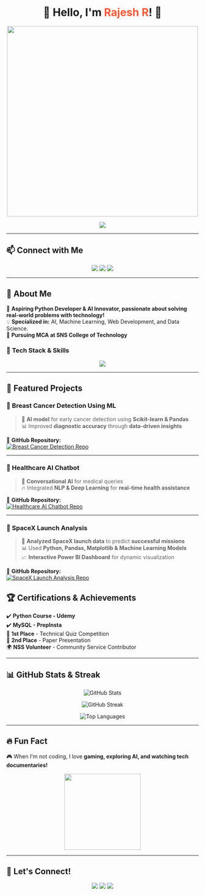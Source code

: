 <h1 align="center">🚀 Hello, I'm <span style="color: #ff5733">Rajesh R</span>! 🌟</h1>

<p align="center">
  <img src="https://media.giphy.com/media/RbDKaczqWovIugyJmW/giphy.gif" width="500"/>
</p>


<p align="center">
  <img src="https://readme-typing-svg.demolab.com?font=Fira+Code&size=22&duration=3000&pause=500&color=FF5733&center=true&vCenter=true&multiline=true&width=800&height=100&lines=🚀+Python+Developer+|+ML+Enthusiast;💡+Creating+AI-Powered+Innovations;🌐+Exploring+Web+Technologies; "/>
</p>

---

## 📫 **Connect with Me**
<p align="center">
  <a href="mailto:rajeshr30072002@gmail.com"><img src="https://img.shields.io/badge/Email-rajeshr30072002%40gmail.com-red?style=for-the-badge&logo=gmail" /></a>
  <a href="https://linkedin.com/in/rajeshradha"><img src="https://img.shields.io/badge/LinkedIn-rajeshradha-blue?style=for-the-badge&logo=linkedin" /></a>
  <a href="https://github.com/RajeshR005"><img src="https://img.shields.io/badge/GitHub-RajeshR005-black?style=for-the-badge&logo=github" /></a>
</p>

---

## 🚀 **About Me**  
🎯 **Aspiring Python Developer & AI Innovator, passionate about solving real-world problems with technology!**  
💡 **Specialized in:** AI, Machine Learning, Web Development, and Data Science.  
📍 **Pursuing MCA at SNS College of Technology**  

### 🎨 **Tech Stack & Skills**
<p align="center">
  <img src="https://skillicons.dev/icons?i=python,mysql,html,css,js,figma,git,github,powerbi&theme=light" />
</p>

---

## 🌟 **Featured Projects**  

### 🚀 Breast Cancer Detection Using ML  
> 🏥 **AI model** for early cancer detection using **Scikit-learn & Pandas**  
> 📊 Improved **diagnostic accuracy** through **data-driven insights**  

🔗 **GitHub Repository:**  
[![Breast Cancer Detection Repo](https://img.shields.io/badge/GitHub-Repository-blue?style=for-the-badge&logo=github)](https://github.com/RajeshR005/breast-cancer-detection)  

---

### 🤖 Healthcare AI Chatbot  
> 💬 **Conversational AI** for medical queries  
> 🔥 Integrated **NLP & Deep Learning** for **real-time health assistance**  

🔗 **GitHub Repository:**  
[![Healthcare AI Chatbot Repo](https://img.shields.io/badge/GitHub-Repository-blue?style=for-the-badge&logo=github)](https://github.com/RajeshR005/healthcare-chatbot)  

---

### 🚀 SpaceX Launch Analysis  
> 📡 **Analyzed SpaceX launch data** to predict **successful missions**  
> 📊 Used **Python, Pandas, Matplotlib & Machine Learning Models**  
> 📈 **Interactive Power BI Dashboard** for dynamic visualization  

🔗 **GitHub Repository:**  
[![SpaceX Launch Analysis Repo](https://img.shields.io/badge/GitHub-Repository-blue?style=for-the-badge&logo=github)](https://github.com/RajeshR005/SpaceX-Launch-Analysis)  


## 🏆 **Certifications & Achievements**  
✔️ **Python Course - Udemy**  
✔️ **MySQL - PrepInsta**  
🏅 **1st Place** - Technical Quiz Competition  
📜 **2nd Place** - Paper Presentation  
🌍 **NSS Volunteer** - Community Service Contributor  

---

## 📊 **GitHub Stats & Streak**  
<p align="center">
  <img src="https://github-readme-stats.vercel.app/api?username=RajeshR005&show_icons=true&theme=radical" alt="GitHub Stats" />
</p>
<p align="center">
  <img src="https://github-readme-streak-stats.herokuapp.com/?user=RajeshR005&theme=radical" alt="GitHub Streak" />
</p>
<p align="center">
  <img src="https://github-readme-stats.vercel.app/api/top-langs/?username=RajeshR005&layout=compact&theme=radical" alt="Top Languages" />
</p>

---

## 🔥 **Fun Fact**  
🎮 When I'm not coding, I love **gaming, exploring AI, and watching tech documentaries!**  

<p align="center">
  <img src="https://media.giphy.com/media/jRf5fsn8G6YaogAWxn/giphy.gif" width="200"/>
</p>

---

## 🤝 **Let's Connect!**  
<p align="center">
  <a href="https://linkedin.com/in/rajeshradha"><img src="https://img.shields.io/badge/LinkedIn-rajeshradha-blue?style=for-the-badge&logo=linkedin" /></a>
  <a href="https://github.com/RajeshR005"><img src="https://img.shields.io/badge/GitHub-RajeshR005-black?style=for-the-badge&logo=github" /></a>
  <a href="mailto:rajeshr30072002@gmail.com"><img src="https://img.shields.io/badge/Email-rajeshr30072002%40gmail.com-red?style=for-the-badge&logo=gmail" /></a>
</p>


